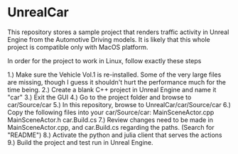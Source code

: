 # UnrealCar

This repository stores a sample project that renders traffic activity in Unreal Engine from the Automotive Driving models.
It is likely that this whole project is compatible only with MacOS platform.

In order for the project to work in Linux, follow exactly these steps

1.) Make sure the Vehicle Vol.1 is re-installed. Some of the very large files are missing, though I guess it shouldn't hurt the performance much for the time being.
2.) Create a blank C++ project in Unreal Engine and name it "car"
3.) Exit the GUI
4.) Go to the project folder and browse to car/Source/car
5.) In this repository, browse to UnrealCar/car/Source/car
6.) Copy the following files into your car/Source/car:
    MainSceneActor.cpp
    MainSceneActor.h
    car.Build.cs
7.) Review changes need to be made in MainSceneActor.cpp, and car.Build.cs regarding the paths. (Search for "README")
8.) Activate the python and julia client that serves the actions
9.) Build the project and test run in Unreal Engine.
